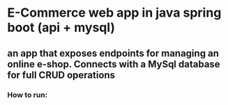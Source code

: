 # E-Commerce web app in java spring boot (api + mysql)
## an app that exposes endpoints for managing an online e-shop. Connects with a MySql database for full CRUD operations
### How to run:
